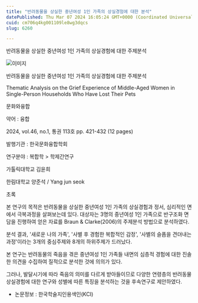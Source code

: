 ```yaml
---
title: "반려동물을 상실한 중년여성 1인 가족의 상실경험에 대한 분석"
datePublished: Thu Mar 07 2024 16:05:24 GMT+0000 (Coordinated Universal Time)
cuid: cm706q4kg001109le8wg3dqcs
slug: 6260

---
```



반려동물을 상실한 중년여성 1인 가족의 상실경험에 대한 주제분석

![이미지](https://cdn.hashnode.com/res/hashnode/image/upload/v1739260381650/10f4e11d-d09f-449b-947c-a7af2d9d4d56.jpeg)

반려동물을 상실한 중년여성 1인 가족의 상실경험에 대한 주제분석

Thematic Analysis on the Grief Experience of Middle-Aged Women in Single-Person Households Who Have Lost Their Pets

문화와융합

약어 : 융합

2024, vol.46, no.1, 통권 113호 pp. 421-432 (12 pages)

발행기관 : 한국문화융합학회

연구분야 : 복합학 > 학제간연구

가톨릭대학교 김윤희

한림대학교 양준석 / Yang jun seok

초록

본 연구의 목적은 반려동물을 상실한 중년여성 1인 가족의 상실경험과 정서, 심리적인 면에서 극복과정을 살펴보는데 있다. 대상자는 3명의 중년여성 1인 가족으로 반구조화 면담을 진행하여 얻은 자료를 Braun & Clarke(2006)의 주제분석 방법으로 분석하였다.

분석 결과, '새로운 나의 가족', '사별 후 경험한 복합적인 감정', '사별의 슬픔을 견뎌내는 과정'이라는 3개의 중심주제와 8개의 하위주제가 드러났다.

본 연구는 반려동물의 죽음을 겪은 중년여성 1인 가족들 내면의 심층적 경험에 대한 진솔한 의견을 수집하여 질적으로 분석한 것에 의의가 있다.

그러나, 발달시기에 따라 죽음의 의미를 다르게 받아들이므로 다양한 연령층의 반려동물 상실경험에 대한 연구와 성별에 따른 특징을 분석하는 것을 후속연구로 제안하였다.

* 논문정보 : 한국학술지인용색인(KCI)